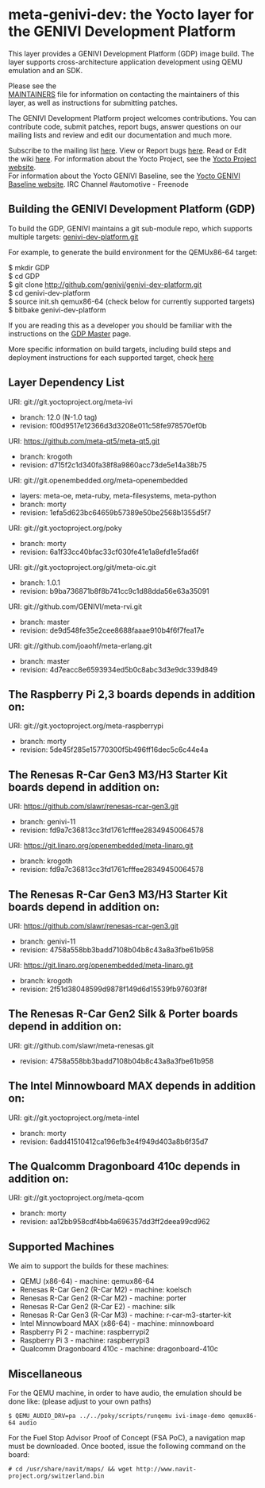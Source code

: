 meta-genivi-dev: the Yocto layer for the GENIVI Development Platform
====================================================================

This layer provides a GENIVI Development Platform (GDP) image build. The layer
supports cross-architecture application development using QEMU
emulation and an SDK.

Please see the  
[MAINTAINERS](https://github.com/genivi/meta-genivi-dev/blob/master/MAINTAINERS)
file for information on contacting the maintainers of this layer, as well as
instructions for submitting patches.

The GENIVI Development Platform project welcomes contributions. You can contribute
code, submit patches, report bugs, answer questions on our mailing lists and
review and edit our documentation and much more.

Subscribe to the mailing list
    [here](https://lists.genivi.org/mailman/listinfo/genivi-projects).
View or Report bugs
    [here](https://at.projects.genivi.org/jira/projects/GDP/issues).
Read or Edit the wiki
    [here](https://at.projects.genivi.org/wiki/display/GDP).
For information about the Yocto Project, see the
    [Yocto Project website](https://www.yoctoproject.org).  
For information about the Yocto GENIVI Baseline, see the
    [Yocto GENIVI Baseline website](http://projects.genivi.org/GENIVI_Baselines/meta-ivi).
IRC Channel
    #automotive - Freenode

Building the GENIVI Development Platform (GDP)
----------------------------------------------
To build the GDP, GENIVI maintains a git sub-module repo, which supports multiple targets:
    [genivi-dev-platform.git](https://github.com/genivi/genivi-dev-platform/)

For example, to generate the build environment for the QEMUx86-64 target:

$ mkdir GDP  
$ cd GDP  
$ git clone http://github.com/genivi/genivi-dev-platform.git  
$ cd genivi-dev-platform  
$ source init.sh qemux86-64 (check below for currently supported targets)  
$ bitbake genivi-dev-platform  

If you are reading this as a developer you should be familiar with the instructions on the [GDP Master](https://at.projects.genivi.org/wiki/display/GDP/GDP+Master) page.

More specific information on build targets, including build steps and deployment instructions
for each supported target, check [here](https://at.projects.genivi.org/wiki/display/GDP/GDP+releases)

Layer Dependency List
---------------------
URI: git://git.yoctoproject.org/meta-ivi
* branch:   12.0 (N-1.0 tag)
* revision: f00d9517e12366d3d3208e011c58fe978570ef0b

URI: https://github.com/meta-qt5/meta-qt5.git
* branch:   krogoth
* revision: d715f2c1d340fa38f8a9860acc73de5e14a38b75

URI: git://git.openembedded.org/meta-openembedded
* layers:   meta-oe, meta-ruby, meta-filesystems, meta-python
* branch:   morty
* revision: 1efa5d623bc64659b57389e50be2568b1355d5f7

URI: git://git.yoctoproject.org/poky
* branch:   morty
* revision: 6a1f33cc40bfac33cf030fe41e1a8efd1e5fad6f

URI: git://git.yoctoproject.org/git/meta-oic.git
* branch: 1.0.1
* revision: b9ba736871b8f8b741cc9c1d88dda56e63a35091

URI: git://github.com/GENIVI/meta-rvi.git
* branch: master
* revision: de9d548fe35e2cee8688faaae910b4f6f7fea17e

URI: git://github.com/joaohf/meta-erlang.git
* branch: master
* revision: 4d7eacc8e6593934ed5b0c8abc3d3e9dc339d849

## The Raspberry Pi 2,3 boards depends in addition on: ##

URI: git://git.yoctoproject.org/meta-raspberrypi
* branch:   morty
* revision: 5de45f285e15770300f5b496ff16dec5c6c44e4a

## The Renesas R-Car Gen3 M3/H3 Starter Kit boards depend in addition on: ##
URI: https://github.com/slawr/renesas-rcar-gen3.git
* branch: genivi-11
* revision: fd9a7c36813cc3fd1761cfffee28349450064578

URI: https://git.linaro.org/openembedded/meta-linaro.git
* branch: krogoth
* revision: fd9a7c36813cc3fd1761cfffee28349450064578

## The Renesas R-Car Gen3 M3/H3 Starter Kit boards depend in addition on: ##
URI: https://github.com/slawr/renesas-rcar-gen3.git
* branch: genivi-11
* revision: 4758a558bb3badd7108b04b8c43a8a3fbe61b958

URI: https://git.linaro.org/openembedded/meta-linaro.git
* branch: krogoth
* revision: 2f51d38048599d9878f149d6d15539fb97603f8f

## The Renesas R-Car Gen2 Silk & Porter boards depend in addition on: ##
URI: git://github.com/slawr/meta-renesas.git
* revision: 4758a558bb3badd7108b04b8c43a8a3fbe61b958

## The Intel Minnowboard MAX depends in addition on: ##
URI: git://git.yoctoproject.org/meta-intel
* branch: morty
* revision: 6add41510412ca196efb3e4f949d403a8b6f35d7

## The Qualcomm Dragonboard 410c depends in addition on: ##
URI: git://git.yoctoproject.org/meta-qcom
* branch: morty
* revision: aa12bb958cdf4bb4a696357dd3ff2deea99cd962

Supported Machines
------------------
We aim to support the builds for these machines:

* QEMU (x86-64)                  - machine: qemux86-64
* Renesas R-Car Gen2 (R-Car M2)  - machine: koelsch
* Renesas R-Car Gen2 (R-Car M2)  - machine: porter
* Renesas R-Car Gen2 (R-Car E2)  - machine: silk
* Renesas R-Car Gen3 (R-Car M3)  - machine: r-car-m3-starter-kit
* Intel Minnowboard MAX (x86-64) - machine: minnowboard
* Raspberry Pi 2                 - machine: raspberrypi2
* Raspberry Pi 3                 - machine: raspberrypi3
* Qualcomm Dragonboard 410c      - machine: dragonboard-410c

Miscellaneous
-------------
For the QEMU machine, in order to have audio, the emulation should be done like:
(please adjust to your own paths)

```
$ QEMU_AUDIO_DRV=pa ../../poky/scripts/runqemu ivi-image-demo qemux86-64 audio
```

For the Fuel Stop Advisor Proof of Concept (FSA PoC), a navigation map
must be downloaded. Once booted, issue the following command on the board:

```
# cd /usr/share/navit/maps/ && wget http://www.navit-project.org/switzerland.bin
```
